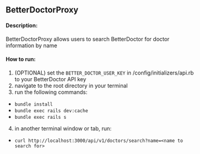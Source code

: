 ## BetterDoctorProxy

#### Description:

BetterDoctorProxy allows users to search BetterDoctor for doctor information by name

#### How to run:

1. (OPTIONAL) set the `BETTER_DOCTOR_USER_KEY` in /config/initializers/api.rb to your BetterDoctor API key
2. navigate to the root directory in your terminal
3. run the following commands:
  - `bundle install`
  - `bundle exec rails dev:cache`
  - `bundle exec rails s`
4.  in another terminal window or tab, run:
  -  `curl http://localhost:3000/api/v1/doctors/search?name=<name to search for>`
